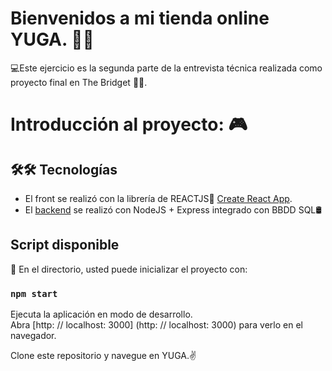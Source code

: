 # Bienvenidos a mi tienda online YUGA. 👋🤓
💻Este ejercicio es la segunda parte de la entrevista técnica realizada como proyecto final en The Bridget 🐱‍💻.

# Introducción al proyecto: 🎮

  ## 🛠🛠 Tecnologías
  
- El front se realizó con la librería de REACTJS🌌 [Create React App](https://github.com/facebook/create-react-app).
- El [backend](https://github.com/Likaro-nav/sturdy-fortnight) se realizó con NodeJS + Express integrado con BBDD SQL🛢

## Script disponible

🔑 En el directorio, usted puede inicializar el proyecto con: 

 ### `npm start`

Ejecuta la aplicación en modo de desarrollo. \
Abra [http: // localhost: 3000] (http: // localhost: 3000) para verlo en el navegador.

Clone este repositorio y navegue en YUGA.✌
